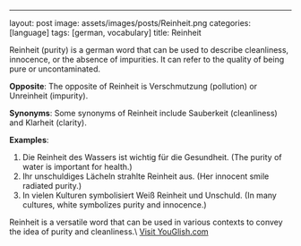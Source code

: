 ---
layout: post
image: assets/images/posts/Reinheit.png
categories: [language]
tags: [german, vocabulary]
title: Reinheit

Reinheit (purity) is a german word that can be used to describe cleanliness, innocence, or the absence of impurities. It can refer to the quality of being pure or uncontaminated.

**Opposite**: The opposite of Reinheit is Verschmutzung (pollution) or Unreinheit (impurity). 

**Synonyms**: Some synonyms of Reinheit include Sauberkeit (cleanliness) and Klarheit (clarity).

**Examples**: 
1. Die Reinheit des Wassers ist wichtig für die Gesundheit. (The purity of water is important for health.)
2. Ihr unschuldiges Lächeln strahlte Reinheit aus. (Her innocent smile radiated purity.)
3. In vielen Kulturen symbolisiert Weiß Reinheit und Unschuld. (In many cultures, white symbolizes purity and innocence.)

Reinheit is a versatile word that can be used in various contexts to convey the idea of purity and cleanliness.\ <a id="yg-widget-0" class="youglish-widget" data-query="Reinheit" data-lang="german" data-components="8412" data-auto-start="0" data-bkg-color="theme_light" data-title="How%20to%20pronounce%20Reinheit%20in%20German"  rel="nofollow" href="https://youglish.com">Visit YouGlish.com</a><script async src="https://youglish.com/public/emb/widget.js" charset="utf-8"></script>